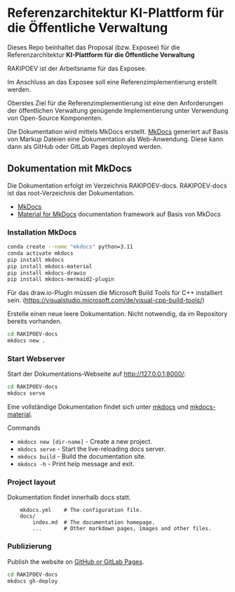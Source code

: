 # Referenzarchitektur KI-Plattform für die Öffentliche Verwaltung

Dieses Repo beinhaltet das Proposal (bzw. Exposee) für die Referenzarchitektur **KI-Plattform für die Öffentliche Verwaltung**

RAKIPOEV ist der Arbeitsname für das Exposee.

Im Anschluss an das Exposee soll eine Referenzimplementierung erstellt werden.

Oberstes Ziel für die Referenzimplementierung ist eine den Anforderungen der öffentlichen Verwaltung genügende Implementierung unter Verwendung von Open-Source Komponenten.

Die Dokumentation wird mittels MkDocs erstellt. [MkDocs](https://www.mkdocs.org) generiert auf Basis von Markup Dateien eine Dokumentation als Web-Anwendung. Diese kann dann als GitHub oder GitLab Pages deployed werden.

## Dokumentation mit MkDocs

Die Dokumentation erfolgt im Verzeichnis RAKIPOEV-docs. RAKIPOEV-docs ist das root-Verzeichnis der Dokumentation.

- [MkDocs](https://www.mkdocs.org) 
- [Material for MkDocs](https://squidfunk.github.io/mkdocs-material/) documentation framework auf Basis von MkDocs

### Installation MkDocs

```bash
conda create --name "mkdocs" python=3.11
conda activate mkdocs
pip install mkdocs
pip install mkdocs-material
pip install mkdocs-drawio
pip install mkdocs-mermaid2-plugin
```
Für das draw.io-PlugIn müssen die Microsoft Build Tools für C++ installiert sein.
(https://visualstudio.microsoft.com/de/visual-cpp-build-tools/)

Erstelle einen neue leere Dokumentation. Nicht notwendig, da im Repository bereits vorhanden.

```bash
cd RAKIPOEV-docs
mkdocs new .
```

### Start Webserver

Start der Dokumentations-Webseite auf <http://127.0.0.1:8000/>:

```bash
cd RAKIPOEV-docs
mkdocs serve
```

Eine vollständige Dokumentation findet sich unter [mkdocs](https://www.mkdocs.org) und [mkdocs-material](https://squidfunk.github.io/mkdocs-material/).

Commands

- `mkdocs new [dir-name]` - Create a new project.
- `mkdocs serve` - Start the live-reloading docs server.
- `mkdocs build` - Build the documentation site.
- `mkdocs -h` - Print help message and exit.

### Project layout

Dokumentation findet innerhalb docs statt.

```code
    mkdocs.yml    # The configuration file.
    docs/
        index.md  # The documentation homepage.
        ...       # Other markdown pages, images and other files.
```

### Publizierung

Publish the website on [GitHub or GitLab Pages](https://squidfunk.github.io/mkdocs-material/publishing-your-site/).

```bash
cd RAKIPOEV-docs 
mkdocs gh-deploy
```